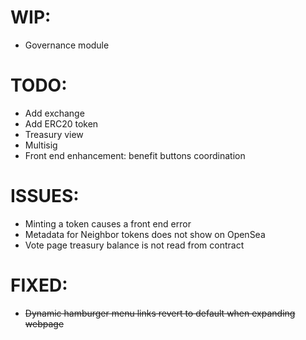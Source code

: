 # WIP:

- Governance module

# TODO:

- Add exchange
- Add ERC20 token
- Treasury view
- Multisig
- Front end enhancement: benefit buttons coordination

# ISSUES:

- Minting a token causes a front end error
- Metadata for Neighbor tokens does not show on OpenSea
- Vote page treasury balance is not read from contract

# FIXED:

- ~~Dynamic hamburger menu links revert to default when expanding webpage~~
